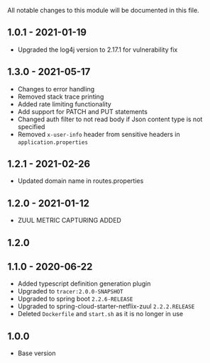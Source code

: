 All notable changes to this module will be documented in this file.

## 1.0.1 - 2021-01-19
- Upgraded the log4j version to 2.17.1 for vulnerability fix

## 1.3.0 - 2021-05-17

- Changes to error handling
- Removed stack trace printing
- Added rate limiting functionality
- Add support for PATCH and PUT statements
- Changed auth filter to not read body if Json content type is not specified
- Removed `x-user-info` header from sensitive headers in `application.properties`

## 1.2.1 - 2021-02-26

- Updated domain name in routes.properties

## 1.2.0 - 2021-01-12

- ZUUL METRIC CAPTURING ADDED

## 1.2.0

## 1.1.0 - 2020-06-22

- Added typescript definition generation plugin
- Upgraded to `tracer:2.0.0-SNAPSHOT`
- Upgraded to spring boot `2.2.6-RELEASE`
- Upgraded to spring-cloud-starter-netflix-zuul `2.2.2.RELEASE`
- Deleted `Dockerfile` and `start.sh` as it is no longer in use

## 1.0.0

- Base version
